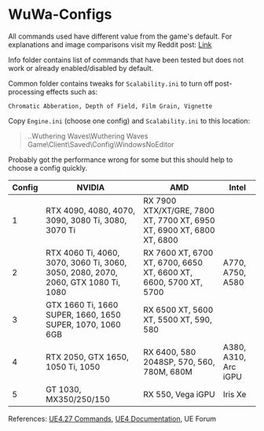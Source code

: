 # WuWa-Configs

All commands used have different value from the game's default. For explanations and image comparisons visit my Reddit post: [Link](https://www.reddit.com/r/WutheringWaves/comments/1d07cku/ue4_engine_tweaks_to_improve_visuals_and_reduce/)

Info folder contains list of commands that have been tested but does not work or already enabled/disabled by default.

Common folder contains tweaks for ``Scalability.ini`` to turn off post-processing effects such as:
```
Chromatic Abberation, Depth of Field, Film Grain, Vignette
```

Copy ``Engine.ini`` (choose one config) and ``Scalability.ini`` to this location: 
> ..Wuthering Waves\Wuthering Waves Game\Client\Saved\Config\WindowsNoEditor

Probably got the performance wrong for some but this should help to choose a config quickly.

| Config | NVIDIA                                                                            | AMD                                                                   | Intel                |
|--------|-----------------------------------------------------------------------------------|-----------------------------------------------------------------------|----------------------|
| 1      | RTX 4090, 4080, 4070, 3090, 3080 Ti, 3080, 3070 Ti                                | RX 7900 XTX/XT/GRE, 7800 XT, 7700 XT, 6950 XT, 6900 XT, 6800 XT, 6800 |                      |
| 2      | RTX 4060 Ti, 4060, 3070, 3060 Ti, 3060, 3050, 2080, 2070, 2060, GTX 1080 Ti, 1080 | RX 7600 XT, 6700 XT, 6700, 6650 XT, 6600 XT, 6600, 5700 XT, 5700      | A770, A750, A580     |
| 3      | GTX 1660 Ti, 1660 SUPER, 1660, 1650 SUPER, 1070, 1060 6GB                         | RX 6500 XT, 5600 XT, 5500 XT, 590, 580                                |                      |
| 4      | RTX 2050, GTX 1650, 1050 Ti, 1050                                                 | RX 6400, 580 2048SP, 570, 560, 780M, 680M                             | A380, A310, Arc iGPU |
| 5      | GT 1030, MX350/250/150                                                            | RX 550, Vega iGPU                                                     | Iris Xe              |

References: [UE4.27 Commands](https://framedsc.com/GeneralGuides/ue4_commands.htm), [UE4 Documentation](https://docs.unrealengine.com/4.27/en-US/), UE Forum
